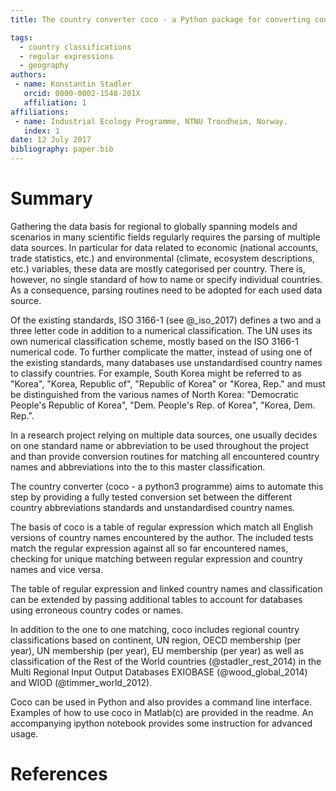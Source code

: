 ```yaml
---
title: The country converter coco - a Python package for converting country names between different classification schemes. 

tags:
  - country classifications
  - regular expressions
  - geography
authors:
 - name: Konstantin Stadler
   orcid: 0000-0002-1548-201X
   affiliation: 1
affiliations:
 - name: Industrial Ecology Programme, NTNU Trondheim, Norway. 
   index: 1
date: 12 July 2017
bibliography: paper.bib
---
```


# Summary

Gathering the data basis for regional to globally spanning models and scenarios
in many scientific fields regularly requires the parsing of multiple data
sources. In particular for data related to economic (national accounts, trade
statistics, etc.) and environmental (climate, ecosystem descriptions, etc.)
variables, these data are mostly categorised per country. There is, however, no
single standard of how to name or specify individual countries. As a
consequence, parsing routines need to be adopted for each used data source.

Of the existing standards, ISO 3166-1 (see @_iso_2017) defines a two and a
three letter code in addition to a numerical classification. The UN uses its
own numerical classification scheme, mostly based on the ISO 3166-1 numerical
code. To further complicate the matter, instead of using one of the existing
standards, many databases use unstandardised country names to classify
countries. For example, South Korea might be referred to as "Korea", "Korea,
Republic of", "Republic of Korea" or "Korea, Rep." and must be distinguished
from the various names of North Korea: "Democratic People's Republic of Korea",
"Dem. People's Rep. of Korea", "Korea, Dem. Rep.".

In a research project relying on multiple data sources, one usually decides on
one standard name or abbreviation to be used throughout the project and than
provide conversion routines for matching all encountered country names and
abbreviations into the to this master classification.

The country converter (coco - a python3 programme) aims to automate this step by
providing a fully tested conversion set between the different country
abbreviations standards and unstandardised country names.

The basis of coco is a table of regular expression which match all English
versions of country names encountered by the author. The included tests match
the regular expression against all so far encountered names, checking for unique matching
between regular expression and country names and vice versa.

The table of regular expression and linked country names and classification can
be extended by passing additional tables to account for databases using
erroneous country codes or names.

In addition to the one to one matching, coco includes regional country
classifications based on continent, UN region, OECD membership (per year), UN
membership (per year), EU membership (per year) as well as classification of
the Rest of the World countries (@stadler_rest_2014) in the Multi Regional
Input Output Databases EXIOBASE (@wood_global_2014) and WIOD
(@timmer_world_2012).

Coco can be used in Python and also provides a command line interface. Examples
of how to use coco in Matlab(c) are provided in the readme. An accompanying
ipython notebook provides some instruction for advanced usage. 


# References
